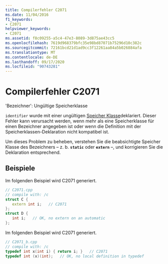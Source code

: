 ```yaml
---
title: Compilerfehler C2071
ms.date: 11/04/2016
f1_keywords:
- C2071
helpviewer_keywords:
- C2071
ms.assetid: f8c09255-a5c4-47e3-8089-3d875ae43cc5
ms.openlocfilehash: 7619d968379bfc35e98bd87071b75296d10c382c
ms.sourcegitcommit: 72161bcd21d1ad9cc3f12261aa84a5b026884afa
ms.translationtype: MT
ms.contentlocale: de-DE
ms.lasthandoff: 09/17/2020
ms.locfileid: "90743281"
---
```

# <a name="compiler-error-c2071"></a>Compilerfehler C2071

'Bezeichner': Ungültige Speicherklasse

`identifier` wurde mit einer ungültigen [Speicher Klasse](../../c-language/c-storage-classes.md)deklariert. Dieser Fehler kann verursacht werden, wenn mehr als eine Speicherklasse für einen Bezeichner angegeben ist oder wenn die Definition mit der Speicherklassen-Deklaration nicht kompatibel ist.

Um dieses Problem zu beheben, verstehen Sie die beabsichtigte Speicher Klasse des Bezeichners – z. b. **`static`** oder **`extern`** –, und korrigieren Sie die Deklaration entsprechend.

## <a name="examples"></a>Beispiele

Im folgenden Beispiel wird C2071 generiert.

```cpp
// C2071.cpp
// compile with: /c
struct C {
   extern int i;   // C2071
};
struct D {
   int i;   // OK, no extern on an automatic
};
```

Im folgenden Beispiel wird C2071 generiert.

```cpp
// C2071_b.cpp
// compile with: /c
typedef int x(int i) { return i; }   // C2071
typedef int (x)(int);   // OK, no local definition in typedef
```
